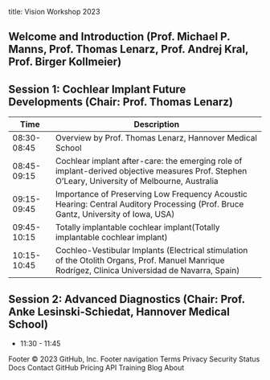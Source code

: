title: Vision Workshop 2023


## Welcome and Introduction (Prof. Michael P. Manns, Prof. Thomas Lenarz, Prof. Andrej Kral, Prof. Birger Kollmeier)
## Session 1: Cochlear Implant Future Developments (Chair: Prof. Thomas Lenarz)

| Time             |    Description                        |
| ------------------------|--------------------------- |
| 08:30-08:45  |Overview by Prof. Thomas Lenarz, Hannover Medical School|
| 08:45-09:15   | Cochlear implant after-care: the emerging role of implant-derived objective measures Prof. Stephen O’Leary, University of Melbourne, Australia |
| 09:15-09:45                |Importance of Preserving Low Frequency Acoustic Hearing: Central Auditory Processing (Prof. Bruce Gantz, University of Iowa, USA)|
| 09:45-10:15                    | Totally implantable cochlear implant(Totally implantable cochlear implant)|
| 10:15-10:45                |Cochleo-Vestibular Implants (Electrical stimulation of the Otolith Organs, Prof. Manuel Manrique Rodrígez, Clinica Universidad de Navarra, Spain)|

## Session 2: Advanced Diagnostics (Chair: Prof. Anke Lesinski-Schiedat, Hannover Medical School)
* 11:30 - 11:45




Footer
© 2023 GitHub, Inc.
Footer navigation
Terms
Privacy
Security
Status
Docs
Contact GitHub
Pricing
API
Training
Blog
About
